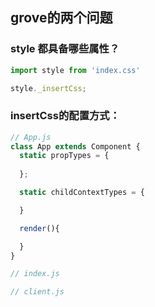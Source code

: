 ## grove的两个问题

### style 都具备哪些属性？
```js
import style from 'index.css'

style._insertCss;

```
### insertCss的配置方式：
```js
// App.js
class App extends Component {
  static propTypes = {
    
  };

  static childContextTypes = {

  }

  render(){

  }
}

// index.js

// client.js



```
